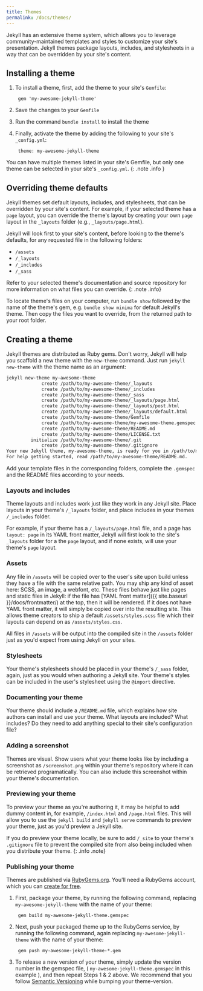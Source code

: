 ```yaml
---
title: Themes
permalink: /docs/themes/
---
```


Jekyll has an extensive theme system, which allows you to leverage community-maintained templates and styles to customize your site's presentation. Jekyll themes package layouts, includes, and stylesheets in a way that can be overridden by your site's content.

## Installing a theme

1. To install a theme, first, add the theme to your site's `Gemfile`:

        gem 'my-awesome-jekyll-theme'

2. Save the changes to your `Gemfile`
3. Run the command `bundle install` to install the theme
4. Finally, activate the theme by adding the following to your site's `_config.yml`:

        theme: my-awesome-jekyll-theme

You can have multiple themes listed in your site's Gemfile, but only one theme can be selected in your site's `_config.yml`.
{: .note .info }

## Overriding theme defaults

Jekyll themes set default layouts, includes, and stylesheets, that can be overridden by your site's content. For example, if your selected theme has a `page` layout, you can override the theme's layout by creating your own `page` layout in the `_layouts` folder (e.g., `_layouts/page.html`).

Jekyll will look first to your site's content, before looking to the theme's defaults, for any requested file in the following folders:

* `/assets`
* `/_layouts`
* `/_includes`
* `/_sass`

Refer to your selected theme's documentation and source repository for more information on what files you can override.
{: .note .info}

To locate theme's files on your computer, run `bundle show` followed by
the name of the theme's gem, e.g. `bundle show minima` for default Jekyll's
theme. Then copy the files you want to override, from the returned path to your root folder.

## Creating a theme

Jekyll themes are distributed as Ruby gems. Don't worry, Jekyll will help you scaffold a new theme with the `new-theme` command. Just run `jekyll new-theme` with the theme name as an argument:

```sh
jekyll new-theme my-awesome-theme
             create /path/to/my-awesome-theme/_layouts
             create /path/to/my-awesome-theme/_includes
             create /path/to/my-awesome-theme/_sass
             create /path/to/my-awesome-theme/_layouts/page.html
             create /path/to/my-awesome-theme/_layouts/post.html
             create /path/to/my-awesome-theme/_layouts/default.html
             create /path/to/my-awesome-theme/Gemfile
             create /path/to/my-awesome-theme/my-awesome-theme.gemspec
             create /path/to/my-awesome-theme/README.md
             create /path/to/my-awesome-theme/LICENSE.txt
         initialize /path/to/my-awesome-theme/.git
             create /path/to/my-awesome-theme/.gitignore
Your new Jekyll theme, my-awesome-theme, is ready for you in /path/to/my-awesome-theme!
For help getting started, read /path/to/my-awesome-theme/README.md.
```

Add your template files in the corresponding folders, complete the `.gemspec` and the README files according to your needs.

### Layouts and includes

Theme layouts and includes work just like they work in any Jekyll site. Place layouts in your theme's `/_layouts` folder, and place includes in your themes `/_includes` folder.

For example, if your theme has a `/_layouts/page.html` file, and a page has `layout: page` in its YAML front matter, Jekyll will first look to the site's `_layouts` folder for a the `page` layout, and if none exists, will use your theme's `page` layout.

### Assets

Any file in `/assets` will be copied over to the user's site upon build unless they have a file with the same relative path. You may ship any kind of asset here: SCSS, an image, a webfont, etc. These files behave just like pages and static files in Jekyll: if the file has [YAML front matter]({{ site.baseurl }}/docs/frontmatter/) at the top, then it will be rendered. If it does not have YAML front matter, it will simply be copied over into the resulting site. This allows theme creators to ship a default `/assets/styles.scss` file which their layouts can depend on as `/assets/styles.css`.

All files in `/assets` will be output into the compiled site in the `/assets` folder just as you'd expect from using Jekyll on your sites.

### Stylesheets

Your theme's stylesheets should be placed in your theme's `/_sass` folder, again, just as you would when authoring a Jekyll site. Your theme's styles can be included in the user's stylesheet using the `@import` directive.

### Documenting your theme

Your theme should include a `/README.md` file, which explains how site authors can install and use your theme. What layouts are included? What includes? Do they need to add anything special to their site's configuration file?

### Adding a screenshot

Themes are visual. Show users what your theme looks like by including a screenshot as `/screenshot.png` within your theme's repository where it can be retrieved programatically. You can also include this screenshot within your theme's documentation.

### Previewing your theme

To preview your theme as you're authoring it, it may be helpful to add dummy content in, for example, `/index.html` and `/page.html` files. This will allow you to use the `jekyll build` and `jekyll serve` commands to preview your theme, just as you'd preview a Jekyll site.

If you do preview your theme locally, be sure to add `/_site` to your theme's `.gitignore` file to prevent the compiled site from also being included when you distribute your theme.
{: .info .note}

### Publishing your theme

Themes are published via [RubyGems.org](https://rubygems.org). You'll need a RubyGems account, which you can [create for free](https://rubygems.org/sign_up).

1. First, package your theme, by running the following command, replacing `my-awesome-jekyll-theme` with the name of your theme:

        gem build my-awesome-jekyll-theme.gemspec

2. Next, push your packaged theme up to the RubyGems service, by running the following command, again replacing `my-awesome-jekyll-theme` with the name of your theme:

        gem push my-awesome-jekyll-theme-*.gem

3. To release a new version of your theme, simply update the version number in the gemspec file, ( `my-awesome-jekyll-theme.gemspec` in this example ), and then repeat Steps 1 & 2 above.
We recommend that you follow [Semantic Versioning](http://semver.org/) while bumping your theme-version.

